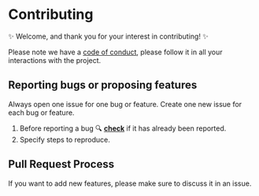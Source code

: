 # Contributing

:sparkles: Welcome, and thank you for your interest in contributing! :sparkles:

Please note we have a [code of conduct](https://github.com/LuqueDaniel/vscode-language-renpy/blob/master/CODE_OF_CONDUCT.md), please follow it in all your interactions with the project.

## Reporting bugs or proposing features

Always open one issue for one bug or feature. Create one new issue for each bug or feature.

1. Before reporting a bug :mag: **[check](https://github.com/LuqueDaniel/vscode-language-renpy/issues)** if it has
   already been reported.
2. Specify steps to reproduce.

## Pull Request Process

If you want to add new features, please make sure to discuss it in an issue.

